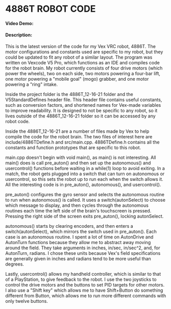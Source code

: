# 4886T ROBOT CODE
#### Video Demo:
#### Description:

This is the latest version of the code for my Vex VRC robot, 4886T. The motor configurations and constants used are specific to my robot, but they could be updated to fit any robot of a similar layout. The program was written on Vexcode V5 Pro, which functions as an IDE and compiles code for the robot brain. My robot currently consists of four drive motors (which power the wheels), two on each side, two motors powering a four-bar lift, one motor powering a "mobile goal" (mogo) grabber, and one motor powering a "ring" intake.

Inside the project folder is the 4886T_12-16-21 folder and the V5StandardDefines header file. This header file contains useful constants, such as conversion factors, and shortened names for Vex-made variables to improve readability. It is designed to not be specific to any robot, so it lives outside of the 4886T_12-16-21 folder so it can be accessed by any robot code.

Inside the 4886T_12-16-21 are a number of files made by Vex to help compile the code for the robot brain. The two files of interest here are include/4886TDefine.h and src/main.cpp. 4886TDefine.h contains all the constants and function prototypes that are specific to this robot. 

main.cpp doesn't begin with void main(), as main() is not interesting. All main() does is call pre_auton() and then set up the autonomous() and usercontrol() functions before waiting in a while(1) loop to avoid exiting. In a match, the robot gets plugged into a switch that can turn on autonomous or usercontrol, so this sets the robot up to run each when the switch allows it. All the interesting code is in pre_auton(), autonomous(), and usercontrol().

pre_auton() configures the gyro sensor and selects the autonomous routine to run when autonomous() is called. It uses a switch(autonSelect) to choose which message to display, and then cycles through the autonomous routines each time the left side of the brain's touchscreen is pressed. Pressing the right side of the screen exits pre_auton(), locking autonSelect.

autonomous() starts by clearing encoders, and then enters a switch(autonSelect), which mirrors the switch used in pre_auton(). Each case is an autonomous routine. I spent a lot of time on AutonDrive and AutonTurn functions because they allow me to abstract away moving around the field. They take arguments in inches, in/sec, in/sec^2, and, for AutonTurn, radians. I chose these units because Vex's field specifications are generally given in inches and radians tend to be more useful than degrees.

Lastly, usercontrol() allows my handheld controller, which is similar to that of a PlayStation, to give feedback to the robot. I use the two joysticks to control the drive motors and the buttons to set PID targets for other motors. I also use a "Shift key" which allows me to have Shift+Button do something  different from Button, which allows me to run more different commands with only twelve buttons.

